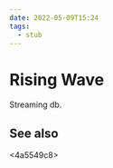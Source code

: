 ```yaml
---
date: 2022-05-09T15:24
tags: 
  - stub
---
```


# Rising Wave

Streaming db.

## See also

<4a5549c8>
